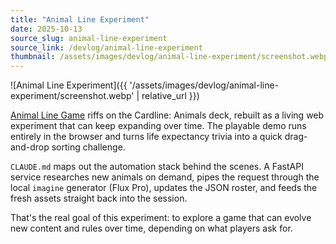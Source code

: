 ```yaml
---
title: "Animal Line Experiment"
date: 2025-10-13
source_slug: animal-line-experiment
source_link: /devlog/animal-line-experiment
thumbnail: /assets/images/devlog/animal-line-experiment/screenshot.webp
---
```


![Animal Line Experiment]({{ '/assets/images/devlog/animal-line-experiment/screenshot.webp' | relative_url }})

[Animal Line Game](https://dskill.github.io/silly_sorting_game/) riffs on the Cardline: Animals deck, rebuilt as a living web experiment that can keep expanding over time. The playable demo runs entirely in the browser and turns life expectancy trivia into a quick drag-and-drop sorting challenge.

`CLAUDE.md` maps out the automation stack behind the scenes. A FastAPI service researches new animals on demand, pipes the request through the local `imagine` generator (Flux Pro), updates the JSON roster, and feeds the fresh assets straight back into the session. 

That's the real goal of this experiment: to explore a game that can evolve new content and rules over time, depending on what players ask for.  
